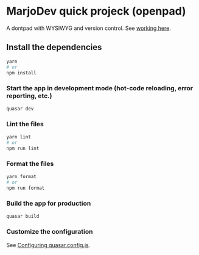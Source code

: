 # MarjoDev quick projeck (openpad)

A dontpad with WYSIWYG and version control. See [working here]([https://v2.quasar.dev/quasar-cli-webpack/quasar-config-js](https://marjo.dev/pad/)).

## Install the dependencies
```bash
yarn
# or
npm install
```

### Start the app in development mode (hot-code reloading, error reporting, etc.)
```bash
quasar dev
```


### Lint the files
```bash
yarn lint
# or
npm run lint
```


### Format the files
```bash
yarn format
# or
npm run format
```



### Build the app for production
```bash
quasar build
```

### Customize the configuration
See [Configuring quasar.config.js](https://v2.quasar.dev/quasar-cli-webpack/quasar-config-js).

